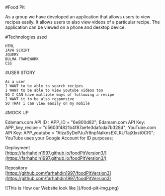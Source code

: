 


#Food Pit

As a group we have developed an application that allows users to view recipes easily. It allows users to also view videos of a particular recipe. The application can be viewed on a phone and desktop device.

#Technologies used

```
HTML
JAVA SCRIPT
JQUERY
BULMA FRAMEWORK
CSS

```

#USER STORY
```
As a user 
I WANT to be able to search recipes 
I WANT to be able to view youtube videos too
SO I CAN have multiple ways of following a recipe
I WANT it to be also responsive
SO THAT i can view easily on my mobile 

```

#MOCK UP

 Edamam.com API ID :  APP_ID = "6e800d82";
 Edamam.com API Key:  APP_key_recipe = "c5603f4821b4f87ae1e3dafcda7b328d";
 YouTube.com API Key: APP_youtube = "AIzaSyDePJu7r8npNaIknsEXLRUTajXIxst0Cf0";
 YouTube uses your Google Account for ID purposes;


Deployment <br>
 [https://farhahdin1997.github.io/foodPitVersion3/](https://farhahdin1997.github.io/foodPitVersion3/)

Repository <br>
[https://github.com/farhahdin1997/foodPitVersion3](https://github.com/farhahdin1997/foodPitVersion3)

![This is How our Website look like ]{/food-pit-img.png}